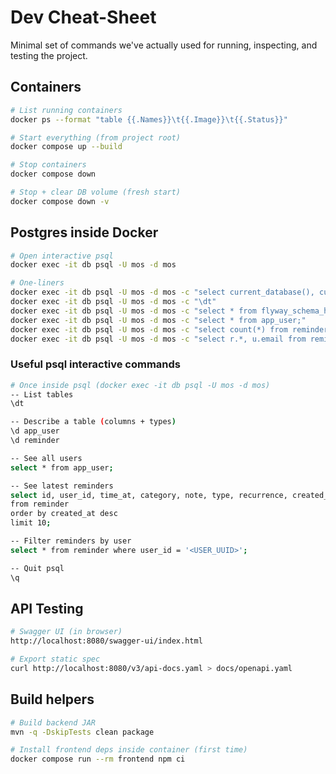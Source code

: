 # Dev Cheat-Sheet

Minimal set of commands we've actually used for running, inspecting, and testing the project.

## Containers

```bash
# List running containers
docker ps --format "table {{.Names}}\t{{.Image}}\t{{.Status}}"

# Start everything (from project root)
docker compose up --build

# Stop containers
docker compose down

# Stop + clear DB volume (fresh start)
docker compose down -v
```

## Postgres inside Docker

```bash
# Open interactive psql
docker exec -it db psql -U mos -d mos

# One-liners
docker exec -it db psql -U mos -d mos -c "select current_database(), current_schema();"
docker exec -it db psql -U mos -d mos -c "\dt"
docker exec -it db psql -U mos -d mos -c "select * from flyway_schema_history;"
docker exec -it db psql -U mos -d mos -c "select * from app_user;"
docker exec -it db psql -U mos -d mos -c "select count(*) from reminder;"
docker exec -it db psql -U mos -d mos -c "select r.*, u.email from reminder r join app_user u on r.user_id = u.id;"
```

### Useful psql interactive commands

```bash
# Once inside psql (docker exec -it db psql -U mos -d mos)
-- List tables
\dt

-- Describe a table (columns + types)
\d app_user
\d reminder

-- See all users
select * from app_user;

-- See latest reminders
select id, user_id, time_at, category, note, type, recurrence, created_at
from reminder
order by created_at desc
limit 10;

-- Filter reminders by user
select * from reminder where user_id = '<USER_UUID>';

-- Quit psql
\q
```

## API Testing

```bash
# Swagger UI (in browser)
http://localhost:8080/swagger-ui/index.html

# Export static spec
curl http://localhost:8080/v3/api-docs.yaml > docs/openapi.yaml
```

## Build helpers

```bash
# Build backend JAR
mvn -q -DskipTests clean package

# Install frontend deps inside container (first time)
docker compose run --rm frontend npm ci
```
